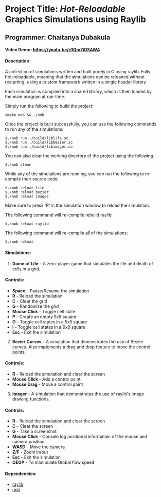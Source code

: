 # Project Title: <em>Hot-Reloadable</em> Graphics Simulations using Raylib
## Programmer: Chaitanya Dubakula
#### Video Demo: https://youtu.be/r0Qm7iD3AW4
#### Description:
A collection of simulations written and built purely in C using raylib. Fully
hot-reloadable, meaning that the simulations can be reloaded without restarting,
using a custom framework written in a single header library.

Each simulation is compiled into a shared library, which is then loaded by the
main program at run-time.

Simply run the following to build the project:
```console
$make nob && ./nob
```

Once the project is built successfully, you can use the following commands to
run any of the simulations:
```console
$./nob run ./build/liblife.so
$./nob run ./build/libbezier.so
$./nob run ./build/libimager.so
```

You can also clear the working directory of the project using the following:
```console
$./nob clean
```

While any of the simulations are running, you can run the following to re-compile their source code:
```console
$./nob reload life
$./nob reload bezier
$./nob reload imager
```
Make sure to press 'R' in the simulation window to reload the simulation.

The following command will re-compile rebuild raylib:
```console
$./nob reload raylib
```

The following command will re-compile all of the simulations:
```console
$./nob reload
```

#### Simulations:
1. **Game of Life** - A zero-player game that simulates the life and death of cells in a grid.
#### Controls:
- **Space** - Pause/Resume the simulation
- **R** - Reload the simulation
- **C** - Clear the grid
- **G** - Randomize the grid
- **Mouse Click** - Toggle cell state
- **P** - Create an empty 5x5 square
- **O** - Toggle cell states in a 5x5 square
- **I** - Toggle cell states in a 9x9 square
- **Esc** - Exit the simulation

2. **Bezier Curves** - A simulation that demonstrates the use of Bezier curves.
   Also implements a drag and drop feature to move the control points.
#### Controls:
- **R** - Reload the simulation and clear the screen
- **Mouse Click** - Add a control point
- **Mouse Drag** - Move a control point

3. **Imager** - A simulation that demonstrates the use of raylib's image drawing functions.
#### Controls:
- **R** - Reload the simulation and clear the screen
- **C** - Clear the screen
- **G** - Take a screenshot
- **Mouse Click** - Console log positional information of the mouse and camera position
- **WASD** - Move the camera
- **Z/F** - Zoom in/out
- **Esc** - Exit the simulation
- **QEOP** - To manipulate Global flow speed

#### Dependencies:
- [raylib](https://github.com/raysan5/raylib)
- [nob](https://github.com/Tsoding/musializer/blob/master/nob.h)
